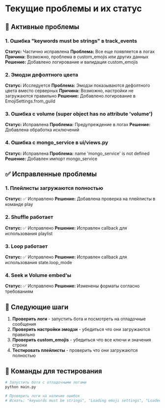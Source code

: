 # Текущие проблемы и их статус

## 🔴 Активные проблемы

### 1. Ошибка "keywords must be strings" в track_events

**Статус:** Частично исправлена
**Проблема:** Все еще появляется в логах
**Причина:** Возможно, проблема в custom_emojis или других данных
**Решение:** Добавлено логирование и валидация custom_emojis

### 2. Эмодзи дефолтного цвета

**Статус:** Исследуется
**Проблема:** Эмодзи показываются дефолтного цвета вместо серверных
**Причина:** Возможно, настройки не загружаются правильно
**Решение:** Добавлено логирование в EmojiSettings.from_guild

### 3. Ошибка с volume (super object has no attribute 'volume')

**Статус:** Исправлена
**Проблема:** Предупреждение в логах
**Решение:** Добавлена обработка исключений

### 4. Ошибка с mongo_service в ui/views.py

**Статус:** Исправлена
**Проблема:** name 'mongo_service' is not defined
**Решение:** Добавлен импорт mongo_service

## ✅ Исправленные проблемы

### 1. Плейлисты загружаются полностью

**Статус:** ✅ Исправлено
**Решение:** Добавлена проверка на плейлисты в команде play

### 2. Shuffle работает

**Статус:** ✅ Исправлено
**Решение:** Исправлен callback для использования playlist

### 3. Loop работает

**Статус:** ✅ Исправлено
**Решение:** Исправлен callback для использования state.loop_mode

### 4. Seek и Volume embed'ы

**Статус:** ✅ Исправлено
**Решение:** Изменены форматы согласно требованиям

## 🔧 Следующие шаги

1. **Проверить логи** - запустить бота и посмотреть на отладочные сообщения
2. **Проверить настройки эмодзи** - убедиться что они загружаются правильно
3. **Проверить custom_emojis** - убедиться что все ключи и значения строки
4. **Тестировать плейлисты** - проверить что они загружаются полностью

## 📝 Команды для тестирования

```bash
# Запустить бота с отладочными логами
python main.py

# Проверить логи на наличие ошибок
# Искать: "keywords must be strings", "Loading emoji settings", "Loaded settings"
```

